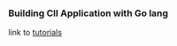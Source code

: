 ### Building ClI Application with Go lang

link to [tutorials](https://www.jetbrains.com/guide/go/tutorials/cli-apps-go-cobra/creating_cli/)

